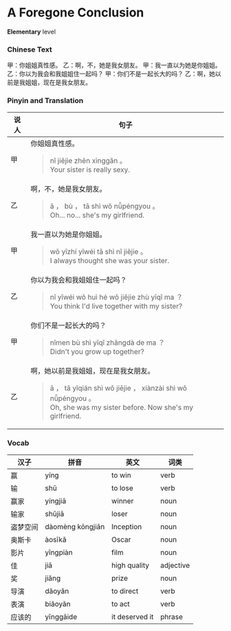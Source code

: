 # A Foregone Conclusion
**Elementary** level
### Chinese Text
甲：你姐姐真性感。
乙：啊，不，她是我女朋友。
甲：我一直以为她是你姐姐。
乙：你以为我会和我姐姐住一起吗？
甲：你们不是一起长大的吗？
乙：啊，她以前是我姐姐，现在是我女朋友。

### Pinyin and Translation
|说人|句子|
|----|----|
|甲|你姐姐真性感。<blockquote>nǐ jiějie zhēn xìnggǎn 。<br />Your sister is really sexy.</blockquote>|
|乙|啊，不，她是我女朋友。<blockquote>ā ， bù ， tā shì wǒ nǚpéngyou 。<br />Oh... no... she's my girlfriend.</blockquote>|
|甲|我一直以为她是你姐姐。<blockquote>wǒ yīzhí yǐwéi tā shì nǐ jiějie 。<br />I always thought she was your sister.</blockquote>|
|乙|你以为我会和我姐姐住一起吗？<blockquote>nǐ yǐwéi wǒ huì hé wǒ jiějie zhù yīqǐ ma ？<br />You think I'd live together with my sister?</blockquote>|
|甲|你们不是一起长大的吗？<blockquote>nǐmen bù shì yīqǐ zhǎngdà de ma ？<br />Didn't you grow up together?</blockquote>|
|乙|啊，她以前是我姐姐，现在是我女朋友。<blockquote>ā ， tā yǐqián shì wǒ jiějie ， xiànzài shì wǒ nǚpéngyou 。<br />Oh, she was my sister before. Now she's my girlfriend.</blockquote>|
### Vocab
|汉子|拼音|英文|词类|
|----|----|----|----|
|赢|yíng|to win|verb|
|输|shū|to lose|verb|
|赢家|yíngjiā|winner|noun|
|输家|shūjiā|loser|noun|
|盗梦空间|dàomèng kōngjiān|Inception|noun|
|奥斯卡|àosīkǎ|Oscar|noun|
|影片|yǐngpiàn|film|noun|
|佳|jiā|high quality|adjective|
|奖|jiǎng|prize|noun|
|导演|dǎoyǎn|to direct|verb|
|表演|biǎoyǎn|to act|verb|
|应该的|yīnggāide|it deserved it|phrase|